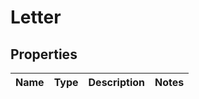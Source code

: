 

# Letter


## Properties

| Name | Type | Description | Notes |
|------------ | ------------- | ------------- | -------------|



